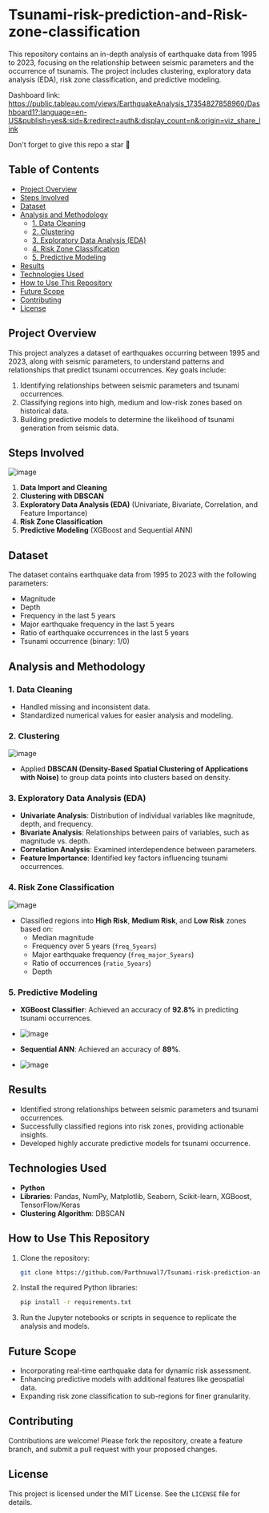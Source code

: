 # Tsunami-risk-prediction-and-Risk-zone-classification
This repository contains an in-depth analysis of earthquake data from 1995 to 2023, focusing on the relationship between seismic parameters and the occurrence of tsunamis. The project includes clustering, exploratory data analysis (EDA), risk zone classification, and predictive modeling.

Dashboard link: https://public.tableau.com/views/EarthquakeAnalysis_17354827858960/Dashboard1?:language=en-US&publish=yes&:sid=&:redirect=auth&:display_count=n&:origin=viz_share_link

Don't forget to give this repo a star 🌟 
## Table of Contents
- [Project Overview](#project-overview)
- [Steps Involved](#steps-involved)
- [Dataset](#dataset)
- [Analysis and Methodology](#analysis-and-methodology)
  - [1. Data Cleaning](#1-data-cleaning)
  - [2. Clustering](#2-clustering)
  - [3. Exploratory Data Analysis (EDA)](#3-exploratory-data-analysis-eda)
  - [4. Risk Zone Classification](#4-risk-zone-classification)
  - [5. Predictive Modeling](#5-predictive-modeling)
- [Results](#results)
- [Technologies Used](#technologies-used)
- [How to Use This Repository](#how-to-use-this-repository)
- [Future Scope](#future-scope)
- [Contributing](#contributing)
- [License](#license)

## Project Overview

This project analyzes a dataset of earthquakes occurring between 1995 and 2023, along with seismic parameters, to understand patterns and relationships that predict tsunami occurrences. Key goals include:
1. Identifying relationships between seismic parameters and tsunami occurrences.
2. Classifying regions into high, medium and low-risk zones based on historical data.
3. Building predictive models to determine the likelihood of tsunami generation from seismic data.

## Steps Involved

![image](https://github.com/user-attachments/assets/d1ecc700-613f-442a-b925-7c09b5391023)

1. **Data Import and Cleaning**
2. **Clustering with DBSCAN**
3. **Exploratory Data Analysis (EDA)** (Univariate, Bivariate, Correlation, and Feature Importance)
4. **Risk Zone Classification**
5. **Predictive Modeling** (XGBoost and Sequential ANN)

## Dataset

The dataset contains earthquake data from 1995 to 2023 with the following parameters:
- Magnitude
- Depth
- Frequency in the last 5 years
- Major earthquake frequency in the last 5 years
- Ratio of earthquake occurrences in the last 5 years
- Tsunami occurrence (binary: 1/0)

## Analysis and Methodology

### 1. Data Cleaning
- Handled missing and inconsistent data.
- Standardized numerical values for easier analysis and modeling.

### 2. Clustering
![image](https://github.com/user-attachments/assets/d3fb91f2-b0c4-4ea9-a7b1-0de6c7c578cf)

- Applied **DBSCAN (Density-Based Spatial Clustering of Applications with Noise)** to group data points into clusters based on density.

### 3. Exploratory Data Analysis (EDA)
- **Univariate Analysis**: Distribution of individual variables like magnitude, depth, and frequency.
- **Bivariate Analysis**: Relationships between pairs of variables, such as magnitude vs. depth.
- **Correlation Analysis**: Examined interdependence between parameters.
- **Feature Importance**: Identified key factors influencing tsunami occurrences.

### 4. Risk Zone Classification
![image](https://github.com/user-attachments/assets/fd01fb60-4763-401e-8c78-2a064ee02d30)

- Classified regions into **High Risk**, **Medium Risk**, and **Low Risk** zones based on:
  - Median magnitude
  - Frequency over 5 years (`freq_5years`)
  - Major earthquake frequency (`freq_major_5years`)
  - Ratio of occurrences (`ratio_5years`)
  - Depth

### 5. Predictive Modeling
- **XGBoost Classifier**: Achieved an accuracy of **92.8%** in predicting tsunami occurrences.
- ![image](https://github.com/user-attachments/assets/ce7f6330-b143-4487-bb91-0a3ae80d34c0)

- **Sequential ANN**: Achieved an accuracy of **89%**.
- ![image](https://github.com/user-attachments/assets/474711a6-92bd-483f-b13d-309207fd0a72)

## Results
- Identified strong relationships between seismic parameters and tsunami occurrences.
- Successfully classified regions into risk zones, providing actionable insights.
- Developed highly accurate predictive models for tsunami occurrence.

## Technologies Used
- **Python**
- **Libraries**: Pandas, NumPy, Matplotlib, Seaborn, Scikit-learn, XGBoost, TensorFlow/Keras
- **Clustering Algorithm**: DBSCAN

## How to Use This Repository
1. Clone the repository:
   ```bash
   git clone https://github.com/Parthnuwal7/Tsunami-risk-prediction-and-Risk-zone-classification
   ```
2. Install the required Python libraries:
   ```bash
   pip install -r requirements.txt
   ```
3. Run the Jupyter notebooks or scripts in sequence to replicate the analysis and models.

## Future Scope
- Incorporating real-time earthquake data for dynamic risk assessment.
- Enhancing predictive models with additional features like geospatial data.
- Expanding risk zone classification to sub-regions for finer granularity.

## Contributing
Contributions are welcome! Please fork the repository, create a feature branch, and submit a pull request with your proposed changes.

## License
This project is licensed under the MIT License. See the `LICENSE` file for details.
